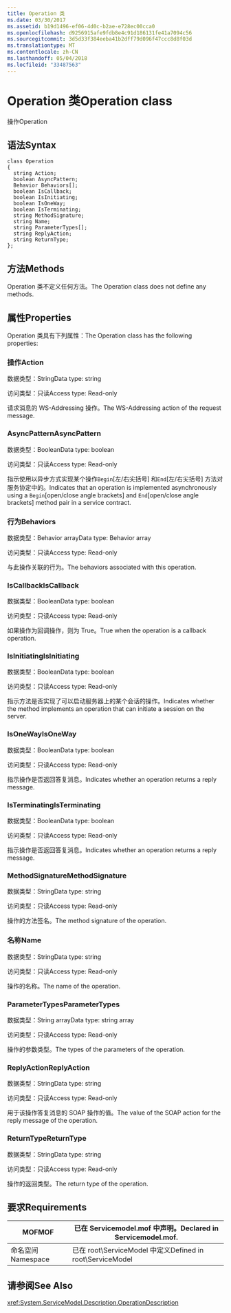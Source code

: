 ```yaml
---
title: Operation 类
ms.date: 03/30/2017
ms.assetid: b19d1496-ef06-4d0c-b2ae-e728ec00cca0
ms.openlocfilehash: d9256915afe9fdb8e4c91d186131fe41a7094c56
ms.sourcegitcommit: 3d5d33f384eeba41b2dff79d096f47ccc8d8f03d
ms.translationtype: MT
ms.contentlocale: zh-CN
ms.lasthandoff: 05/04/2018
ms.locfileid: "33487563"
---
```

# <a name="operation-class"></a><span data-ttu-id="60faf-102">Operation 类</span><span class="sxs-lookup"><span data-stu-id="60faf-102">Operation class</span></span>
<span data-ttu-id="60faf-103">操作</span><span class="sxs-lookup"><span data-stu-id="60faf-103">Operation</span></span>  
  
## <a name="syntax"></a><span data-ttu-id="60faf-104">语法</span><span class="sxs-lookup"><span data-stu-id="60faf-104">Syntax</span></span>  
  
```  
class Operation  
{  
  string Action;  
  boolean AsyncPattern;  
  Behavior Behaviors[];  
  boolean IsCallback;  
  boolean IsInitiating;  
  boolean IsOneWay;  
  boolean IsTerminating;  
  string MethodSignature;  
  string Name;  
  string ParameterTypes[];  
  string ReplyAction;  
  string ReturnType;  
};  
```  
  
## <a name="methods"></a><span data-ttu-id="60faf-105">方法</span><span class="sxs-lookup"><span data-stu-id="60faf-105">Methods</span></span>  
 <span data-ttu-id="60faf-106">Operation 类不定义任何方法。</span><span class="sxs-lookup"><span data-stu-id="60faf-106">The Operation class does not define any methods.</span></span>  
  
## <a name="properties"></a><span data-ttu-id="60faf-107">属性</span><span class="sxs-lookup"><span data-stu-id="60faf-107">Properties</span></span>  
 <span data-ttu-id="60faf-108">Operation 类具有下列属性：</span><span class="sxs-lookup"><span data-stu-id="60faf-108">The Operation class has the following properties:</span></span>  
  
### <a name="action"></a><span data-ttu-id="60faf-109">操作</span><span class="sxs-lookup"><span data-stu-id="60faf-109">Action</span></span>  
 <span data-ttu-id="60faf-110">数据类型：String</span><span class="sxs-lookup"><span data-stu-id="60faf-110">Data type: string</span></span>  
  
 <span data-ttu-id="60faf-111">访问类型：只读</span><span class="sxs-lookup"><span data-stu-id="60faf-111">Access type: Read-only</span></span>  
  
 <span data-ttu-id="60faf-112">请求消息的 WS-Addressing 操作。</span><span class="sxs-lookup"><span data-stu-id="60faf-112">The WS-Addressing action of the request message.</span></span>  
  
### <a name="asyncpattern"></a><span data-ttu-id="60faf-113">AsyncPattern</span><span class="sxs-lookup"><span data-stu-id="60faf-113">AsyncPattern</span></span>  
 <span data-ttu-id="60faf-114">数据类型：Boolean</span><span class="sxs-lookup"><span data-stu-id="60faf-114">Data type: boolean</span></span>  
  
 <span data-ttu-id="60faf-115">访问类型：只读</span><span class="sxs-lookup"><span data-stu-id="60faf-115">Access type: Read-only</span></span>  
  
 <span data-ttu-id="60faf-116">指示使用以异步方式实现某个操作`Begin`[左/右尖括号] 和`End`[左/右尖括号] 方法对服务协定中的。</span><span class="sxs-lookup"><span data-stu-id="60faf-116">Indicates that an operation is implemented asynchronously using a `Begin`[open/close angle brackets] and `End`[open/close angle brackets] method pair in a service contract.</span></span>  
  
### <a name="behaviors"></a><span data-ttu-id="60faf-117">行为</span><span class="sxs-lookup"><span data-stu-id="60faf-117">Behaviors</span></span>  
 <span data-ttu-id="60faf-118">数据类型：Behavior array</span><span class="sxs-lookup"><span data-stu-id="60faf-118">Data type: Behavior array</span></span>  
  
 <span data-ttu-id="60faf-119">访问类型：只读</span><span class="sxs-lookup"><span data-stu-id="60faf-119">Access type: Read-only</span></span>  
  
 <span data-ttu-id="60faf-120">与此操作关联的行为。</span><span class="sxs-lookup"><span data-stu-id="60faf-120">The behaviors associated with this operation.</span></span>  
  
### <a name="iscallback"></a><span data-ttu-id="60faf-121">IsCallback</span><span class="sxs-lookup"><span data-stu-id="60faf-121">IsCallback</span></span>  
 <span data-ttu-id="60faf-122">数据类型：Boolean</span><span class="sxs-lookup"><span data-stu-id="60faf-122">Data type: boolean</span></span>  
  
 <span data-ttu-id="60faf-123">访问类型：只读</span><span class="sxs-lookup"><span data-stu-id="60faf-123">Access type: Read-only</span></span>  
  
 <span data-ttu-id="60faf-124">如果操作为回调操作，则为 True。</span><span class="sxs-lookup"><span data-stu-id="60faf-124">True when the operation is a callback operation.</span></span>  
  
### <a name="isinitiating"></a><span data-ttu-id="60faf-125">IsInitiating</span><span class="sxs-lookup"><span data-stu-id="60faf-125">IsInitiating</span></span>  
 <span data-ttu-id="60faf-126">数据类型：Boolean</span><span class="sxs-lookup"><span data-stu-id="60faf-126">Data type: boolean</span></span>  
  
 <span data-ttu-id="60faf-127">访问类型：只读</span><span class="sxs-lookup"><span data-stu-id="60faf-127">Access type: Read-only</span></span>  
  
 <span data-ttu-id="60faf-128">指示方法是否实现了可以启动服务器上的某个会话的操作。</span><span class="sxs-lookup"><span data-stu-id="60faf-128">Indicates whether the method implements an operation that can initiate a session on the server.</span></span>  
  
### <a name="isoneway"></a><span data-ttu-id="60faf-129">IsOneWay</span><span class="sxs-lookup"><span data-stu-id="60faf-129">IsOneWay</span></span>  
 <span data-ttu-id="60faf-130">数据类型：Boolean</span><span class="sxs-lookup"><span data-stu-id="60faf-130">Data type: boolean</span></span>  
  
 <span data-ttu-id="60faf-131">访问类型：只读</span><span class="sxs-lookup"><span data-stu-id="60faf-131">Access type: Read-only</span></span>  
  
 <span data-ttu-id="60faf-132">指示操作是否返回答复消息。</span><span class="sxs-lookup"><span data-stu-id="60faf-132">Indicates whether an operation returns a reply message.</span></span>  
  
### <a name="isterminating"></a><span data-ttu-id="60faf-133">IsTerminating</span><span class="sxs-lookup"><span data-stu-id="60faf-133">IsTerminating</span></span>  
 <span data-ttu-id="60faf-134">数据类型：Boolean</span><span class="sxs-lookup"><span data-stu-id="60faf-134">Data type: boolean</span></span>  
  
 <span data-ttu-id="60faf-135">访问类型：只读</span><span class="sxs-lookup"><span data-stu-id="60faf-135">Access type: Read-only</span></span>  
  
 <span data-ttu-id="60faf-136">指示操作是否返回答复消息。</span><span class="sxs-lookup"><span data-stu-id="60faf-136">Indicates whether an operation returns a reply message.</span></span>  
  
### <a name="methodsignature"></a><span data-ttu-id="60faf-137">MethodSignature</span><span class="sxs-lookup"><span data-stu-id="60faf-137">MethodSignature</span></span>  
 <span data-ttu-id="60faf-138">数据类型：String</span><span class="sxs-lookup"><span data-stu-id="60faf-138">Data type: string</span></span>  
  
 <span data-ttu-id="60faf-139">访问类型：只读</span><span class="sxs-lookup"><span data-stu-id="60faf-139">Access type: Read-only</span></span>  
  
 <span data-ttu-id="60faf-140">操作的方法签名。</span><span class="sxs-lookup"><span data-stu-id="60faf-140">The method signature of the operation.</span></span>  
  
### <a name="name"></a><span data-ttu-id="60faf-141">名称</span><span class="sxs-lookup"><span data-stu-id="60faf-141">Name</span></span>  
 <span data-ttu-id="60faf-142">数据类型：String</span><span class="sxs-lookup"><span data-stu-id="60faf-142">Data type: string</span></span>  
  
 <span data-ttu-id="60faf-143">访问类型：只读</span><span class="sxs-lookup"><span data-stu-id="60faf-143">Access type: Read-only</span></span>  
  
 <span data-ttu-id="60faf-144">操作的名称。</span><span class="sxs-lookup"><span data-stu-id="60faf-144">The name of the operation.</span></span>  
  
### <a name="parametertypes"></a><span data-ttu-id="60faf-145">ParameterTypes</span><span class="sxs-lookup"><span data-stu-id="60faf-145">ParameterTypes</span></span>  
 <span data-ttu-id="60faf-146">数据类型：String array</span><span class="sxs-lookup"><span data-stu-id="60faf-146">Data type: string array</span></span>  
  
 <span data-ttu-id="60faf-147">访问类型：只读</span><span class="sxs-lookup"><span data-stu-id="60faf-147">Access type: Read-only</span></span>  
  
 <span data-ttu-id="60faf-148">操作的参数类型。</span><span class="sxs-lookup"><span data-stu-id="60faf-148">The types of the parameters of the operation.</span></span>  
  
### <a name="replyaction"></a><span data-ttu-id="60faf-149">ReplyAction</span><span class="sxs-lookup"><span data-stu-id="60faf-149">ReplyAction</span></span>  
 <span data-ttu-id="60faf-150">数据类型：String</span><span class="sxs-lookup"><span data-stu-id="60faf-150">Data type: string</span></span>  
  
 <span data-ttu-id="60faf-151">访问类型：只读</span><span class="sxs-lookup"><span data-stu-id="60faf-151">Access type: Read-only</span></span>  
  
 <span data-ttu-id="60faf-152">用于该操作答复消息的 SOAP 操作的值。</span><span class="sxs-lookup"><span data-stu-id="60faf-152">The value of the SOAP action for the reply message of the operation.</span></span>  
  
### <a name="returntype"></a><span data-ttu-id="60faf-153">ReturnType</span><span class="sxs-lookup"><span data-stu-id="60faf-153">ReturnType</span></span>  
 <span data-ttu-id="60faf-154">数据类型：String</span><span class="sxs-lookup"><span data-stu-id="60faf-154">Data type: string</span></span>  
  
 <span data-ttu-id="60faf-155">访问类型：只读</span><span class="sxs-lookup"><span data-stu-id="60faf-155">Access type: Read-only</span></span>  
  
 <span data-ttu-id="60faf-156">操作的返回类型。</span><span class="sxs-lookup"><span data-stu-id="60faf-156">The return type of the operation.</span></span>  
  
## <a name="requirements"></a><span data-ttu-id="60faf-157">要求</span><span class="sxs-lookup"><span data-stu-id="60faf-157">Requirements</span></span>  
  
|<span data-ttu-id="60faf-158">MOF</span><span class="sxs-lookup"><span data-stu-id="60faf-158">MOF</span></span>|<span data-ttu-id="60faf-159">已在 Servicemodel.mof 中声明。</span><span class="sxs-lookup"><span data-stu-id="60faf-159">Declared in Servicemodel.mof.</span></span>|  
|---------|-----------------------------------|  
|<span data-ttu-id="60faf-160">命名空间</span><span class="sxs-lookup"><span data-stu-id="60faf-160">Namespace</span></span>|<span data-ttu-id="60faf-161">已在 root\ServiceModel 中定义</span><span class="sxs-lookup"><span data-stu-id="60faf-161">Defined in root\ServiceModel</span></span>|  
  
## <a name="see-also"></a><span data-ttu-id="60faf-162">请参阅</span><span class="sxs-lookup"><span data-stu-id="60faf-162">See Also</span></span>  
 <xref:System.ServiceModel.Description.OperationDescription>
